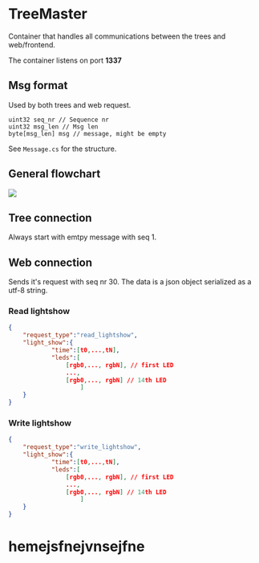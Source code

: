 ﻿
# TreeMaster

Container that handles all communications between the trees and web/frontend.

The container listens on port **1337**

## Msg format

Used by both trees and web request.

```
uint32 seq_nr // Sequence nr
uint32 msg_len // Msg len
byte[msg_len] msg // message, might be empty
```

See `Message.cs` for the structure.

## General flowchart 

![](../doc/tree_master_stateflow.drawio.png)

## Tree connection

Always start with emtpy message with seq 1.

## Web connection

Sends it's request with seq nr 30.
The data is a json object serialized as a utf-8 string.

### Read lightshow

```json
{
	"request_type":"read_lightshow",
	"light_show":{
		    "time":[t0,...,tN],
			"leds":[
				[rgb0,..., rgbN], // first LED
				...,
				[rgb0,..., rgbN] // 14th LED
					]
	}
}
```

### Write lightshow

```json
{
	"request_type":"write_lightshow",
	"light_show":{
		    "time":[t0,...,tN],
			"leds":[
				[rgb0,..., rgbN], // first LED
				...,
				[rgb0,..., rgbN] // 14th LED
					]
	}
}
```


# hemejsfnejvnsejfne
